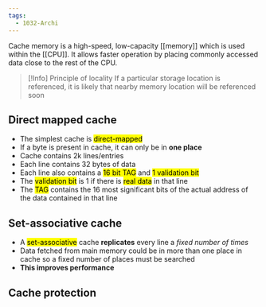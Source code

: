 ```yaml
---
tags:
  - 1032-Archi
---
```

Cache memory is a high-speed, low-capacity [[memory]] which is used within the [[CPU]]. It allows faster operation by placing commonly accessed data close to the rest of the CPU.

> [!Info] Principle of locality
> If a particular storage location is referenced, it is likely that nearby memory location will be referenced soon

## Direct mapped cache
- The simplest cache is <mark class="hltr-orange">direct-mapped</mark>
- If a byte is present in cache, it can only be in **one place**
- Cache contains 2k lines/entries
- Each line contains 32 bytes of data
- Each line also contains a <mark class="hltr-yellow">16 bit TAG</mark> and <mark class="hltr-green">1 validation bit</mark>
- The <mark class="hltr-green">validation bit</mark> is 1 if there is <mark class="hltr-green">real data</mark> in that line
- The <mark class="hltr-yellow">TAG</mark> contains the 16 most significant bits of the actual address of the data contained in that line

## Set-associative cache
- A <mark class="hltr-orange">set-associative</mark> cache **replicates** every line a *fixed number of times*
- Data fetched from main memory could be in more than one place in cache so a fixed number of places must be searched
- **This improves performance**

## Cache protection